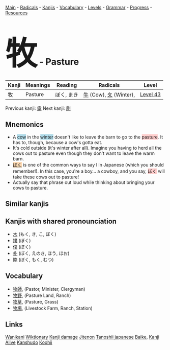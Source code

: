 <style> bigfont {font-size: 100px}</style>
[Main](../README.md) -
[Radicals](../radicals.md) -
[Kanjis](../kanjis.md) -
[Vocabulary](../vocabulary.md) -
[Levels](../levels.md) -
[Grammar](../grammar.md) - 
[Progress](../progress.md) -
[Resources](../resources.md)
# <bigfont> 牧</bigfont> - Pasture 

| Kanji | Meanings | Reading | Radicals | Level |
| --- | --- | --- | --- | --- |
| 牧 | Pasture | ぼく, まき | [牛](../radicals/牛.md) (Cow), [夂](../radicals/夂.md) (Winter),  | [Level 43](../levels/wk_level43.md) |

Previous kanji: [露](露.md) Next kanji: [刷](刷.md) 

## Mnemonics
 * A <span style="background-color:#ADD8E6"> cow</span> in the <span style="background-color:#ADD8E6"> winter</span> doesn't like to leave the barn to go to the <span style="background-color:#ffcccb"> pasture</span>. It has to, though, because a cow's gotta eat.
* It's cold outside (it's winter after all). Imagine you having to herd all the cows out to pasture even though they don't want to leave the warm barn.
* <span style="background-color:#fed8b1"> [ぼく](https://jisho.org/search/ぼく)</span> is one of the common ways to say I in Japanese (which you should remember!). In this case, you're a boy... a cowboy, and you say, <span style="background-color:#ffcccb"> ぼく</span> will take these cows out to pasture!
* Actually say that phrase out loud while thinking about bringing your cows to pasture.


## Similar kanjis
 


## Kanjis with shared pronounciation
 * [木](木.md) (もく, き, こ, ぼく)
* [撲](撲.md) (ぼく)
* [僕](僕.md) (ぼく)
* [朴](朴.md) (ぼく, えのき, ほう, ほお)
* [睦](睦.md) (ぼく, もく, むつ)



## Vocabulary
 * [牧師](../vocabulary/牧.md), (Pastor, Minister, Clergyman)
* [牧野](../vocabulary/牧.md), (Pasture Land, Ranch)
* [牧草](../vocabulary/牧.md), (Pasture, Grass)
* [牧場](../vocabulary/牧.md), (Livestock Farm, Ranch, Station)




## Links 


[Wanikani](https://www.wanikani.com/kanji/牧)
[Wiktionary](https://en.wiktionary.org/wiki/牧)
[Kanji damage](http://www.kanjidamage.com/kanji/search?utf8=✓&q=牧)
[Jitenon](https://jitenon.com/kanji/牧)
[Tanoshii japanese](https://www.tanoshiijapanese.com/dictionary/kanji.cfm?k=牧)
[Baike](https://baike.baidu.com/item/牧),
[Kanji Alive](https://app.kanjialive.com/牧)
[Kanshudo](https://www.kanshudo.com/searchmn?q=牧)
[Koohii](https://kanji.koohii.com/study/kanji/牧)
